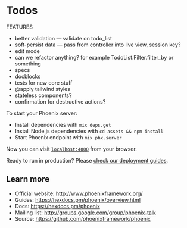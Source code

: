 # Todos

FEATURES

* better validation — validate on todo_list
* soft-persist data — pass from controller into live view, session key?
* edit mode
* can we refactor anything? for example TodoList.Filter.filter_by or something
* specs
* docblocks
* tests for new core stuff
* @apply tailwind styles
* stateless components?
* confirmation for destructive actions?

To start your Phoenix server:

  * Install dependencies with `mix deps.get`
  * Install Node.js dependencies with `cd assets && npm install`
  * Start Phoenix endpoint with `mix phx.server`

Now you can visit [`localhost:4000`](http://localhost:4000) from your browser.

Ready to run in production? Please [check our deployment guides](https://hexdocs.pm/phoenix/deployment.html).

## Learn more

  * Official website: http://www.phoenixframework.org/
  * Guides: https://hexdocs.pm/phoenix/overview.html
  * Docs: https://hexdocs.pm/phoenix
  * Mailing list: http://groups.google.com/group/phoenix-talk
  * Source: https://github.com/phoenixframework/phoenix
